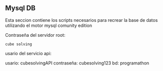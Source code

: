 Mysql DB
--------

Esta seccion contiene los scripts necesarios para recrear la base de datos utilizando el motor mysql comunity edition

Contraseña del servidor root:

	cube solving

usario del servicio api:

usario: cubesolvingAPI
contraseña: cubesolving123
bd: programathon